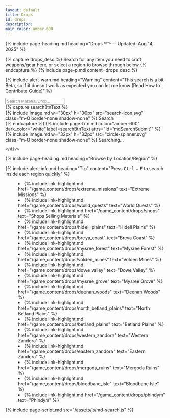 ```yaml
---
layout: default
title: Drops
id: drops
description:
main_color: amber-600
---
```


<div class="margin-center-90">
  {% include page-heading.md heading="Drops ᴮᴱᵀᴬ -- Updated: Aug 14, 2025" %}

  {% capture drops_desc %}
    Search for any item you need to craft weapons/gear here, or select a region to browse through below
  {% endcapture %}
  {% include page-p.md content=drops_desc %}

  {% include alert-warn.md heading="Warning" content="This search is a bit Beta, so if it doesn't work as expected you can let me know (Read How to Contribute Guide)" %}
  
  <div class="flex flex-wrap md:flex-nowrap justify-center align-center max-w-xl mx-auto gap-5">
      <div class="w-full">
          <input type="text" id="mdSearchKeyword" class="bg-gray-50 border border-gray-300 text-gray-900 text-sm rounded-lg focus:ring-{{ page.main_color }} focus:border-{{ page.main_color }} block w-full p-2.5 dark:bg-gray-700 dark:border-gray-600 dark:placeholder-gray-400 dark:text-white dark:focus:ring-{{ page.main_color }} dark:focus:border-{{ page.main_color }} outline-none" placeholder="Search Material/Drop..." required />
      </div>
      {% capture searchBtnText %}
        <div class="flex flex-row gap-2 align-center justify-center">
          {% include image.md w="30px" h="30px" src="search-icon.svg" class="m-0 border-none shadow-none" %}
          <span class="self-center searchBtnText">
            Search
          </span>
        </div>
      {% endcapture %}
      {% include page-btn.md color="amber-600" dark_color="white" label=searchBtnText attrs="id='mdSearchSubmit'" %}
  </div>

  <div id="mdSearchResults" class="mx-auto max-w-4xl flex flex-col gap-5 align-center justify-center p-5">
    <div class="loading flex flex-row gap-2 hidden align-center justify-center">
      {% include image.md w="32px" h="32px" src="circle-spinner.svg" class="m-0 border-none shadow-none" %}
      <span class="self-center text">
        Searching...
      </span>
    </div>
    <div class="results">

    </div>
  </div>

  {% include page-heading.md heading="Browse by Location/Region" %}

  {% include alert-info.md heading="Tip" content="Press <kbd>Ctrl</kbd> + <kbd>F</kbd> to search inside each region quickly" %}

  <menu class="p-5 list-disc">
    <li>
      {% include link-highlight.md href="/game_content/drops/extreme_missions" text="Extreme Missions" %}
    </li>
    <li>
      {% include link-highlight.md href="/game_content/drops/world_quests" text="World Quests" %}
    </li>
    <li>
      {% include link-highlight.md href="/game_content/drops/shops" text="Shops Selling Materials" %}
    </li>
    <li>
      {% include link-highlight.md href="/game_content/drops/hidell_plains" text="Hidell Plains" %}
    </li>
    <li>
      {% include link-highlight.md href="/game_content/drops/breya_coast" text="Breya Coast" %}
    </li>
    <li>
      {% include link-highlight.md href="/game_content/drops/mysree_forest" text="Mysree Forest" %}
    </li>
    <li>
      {% include link-highlight.md href="/game_content/drops/volden_mines" text="Volden Mines" %}
    </li>
    <li>
      {% include link-highlight.md href="/game_content/drops/dowe_valley" text="Dowe Valley" %}
    </li>
    <li>
      {% include link-highlight.md href="/game_content/drops/mysree_grove" text="Mysree Grove" %}
    </li>
    <li>
      {% include link-highlight.md href="/game_content/drops/deenan_woods" text="Deenan Woods" %}
    </li>
    <li>
      {% include link-highlight.md href="/game_content/drops/north_betland_plains" text="North Betland Plains" %}
    </li>
    <li>
      {% include link-highlight.md href="/game_content/drops/betland_plains" text="Betland Plains" %}
    </li>
    <li>
      {% include link-highlight.md href="/game_content/drops/western_zandora" text="Western Zandora" %}
    </li>
    <li>
      {% include link-highlight.md href="/game_content/drops/eastern_zandora" text="Eastern Zandora" %}
    </li>
    <li>
      {% include link-highlight.md href="/game_content/drops/mergoda_ruins" text="Mergoda Ruins" %}
    </li>
    <li>
      {% include link-highlight.md href="/game_content/drops/bloodbane_isle" text="Bloodbane Isle" %}
    </li>
    <li>
      {% include link-highlight.md href="/game_content/drops/phindym" text="Phindym" %}
    </li>
  </menu>
</div>

{% include page-script.md src="/assets/js/md-search.js" %}